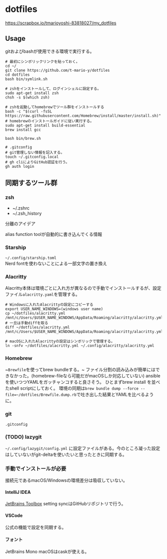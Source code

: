# dotfiles

<https://scrapbox.io/tmarioyoshi-83818027/my_dotfiles>

## Usage

gitおよびbashが使用できる環境で実行する。

```shell script
# 最初にシンボリックリンクを貼っておく。
cd ~/
git clone https://github.com/t-mario-y/dotfiles
cd dotfiles
bash bin/symlink.sh

# zshをインストールして、ログインシェルに設定する。
sudo apt-get install zsh
chsh -s $(which zsh)

# zshを起動してhomebrewでツール群をインストールする
bash -c "$(curl -fsSL https://raw.githubusercontent.com/Homebrew/install/master/install.sh)"
# homebrewのインストールガイドに従い実行する。
sudo apt-get install build-essential
brew install gcc

bash bin/brew.sh

# .gitconfig
# git管理しない情報を記入する。
touch ~/.gitconfig.local
# gh cliによりGitHub認証を行う。
gh auth login
```

## 同期するツール群

### zsh

- ~/.zshrc
- ~/.zsh_history

分離のアイデア

alias
function
toolが自動的に書き込んでくる情報

### Starship

`~/.config/starship.toml`  
Nerd fontを使わないことによる一部文字の置き換え

### Alacritty

Alacritty本体は環境ごとに入れ方が異なるので手動でインストールするが、設定ファイル`alacritty.yaml`を管理する。

```shell script
# Windowsに入れたAlacrittyの設定にコピーする
export USER_NAME_WINDOWS=(windows user name)
cp ~/dotfiles/alacritty.yml /mnt/c/Users/$USER_NAME_WINDOWS/AppData/Roaming/alacritty/alacritty.yml
# 一旦は手動diffを取る
diff ~/dotfiles/alacritty.yml /mnt/c/Users/$USER_NAME_WINDOWS/AppData/Roaming/alacritty/alacritty.yml

# macOSに入れたAlacrittyの設定はシンボリックで管理する。
ln -snfv ~/dotfiles/alacritty.yml ~/.config/alacritty/alacritty.yml
```

### Homebrew

~`Brewfile`を使ってbrew bundleする。~
ファイル分割の読み込みが簡単にはできなかった。(homebrew-fileなら可能だがmacOSしか対応していない)
ansibleを使いつつYAMLをガッチャンコすると良さそう。
ひとまずbrew install を並べたshell scriptにしておく。
環境の同期は`brew bundle dump --force --file=~/dotfiles/Brewfile.dump.rb`で吐き出した結果とYAMLを比べるように。

### git

`.gitconfig`

### (TODO) lazygit

`~/.config/lazygit/config.yml` に設定ファイルがある。今のところ凝った設定はしていないがgit-deltaを使いたいと思ったときに同期する。

### 手動でインストールが必要

接続元であるmacOS/Windowsの環境差分は吸収していない。

#### IntelliJ IDEA

[JetBrains Toolbox](https://www.jetbrains.com/ja-jp/toolbox-app/)
setting syncはGitHubリポジトリで行う。

#### VSCode

公式の機能で設定を同期する。

#### フォント

JetBrains Mono
macOSはcaskが使える。

